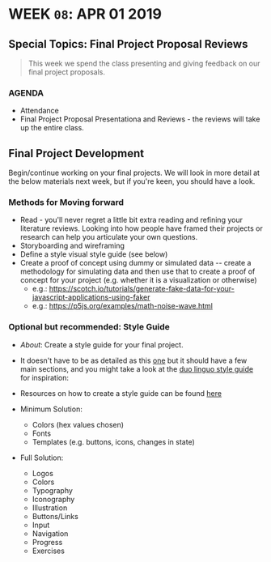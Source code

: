 # WEEK `08`: APR 01 2019
## Special Topics: Final Project Proposal Reviews

> This week we spend the class presenting and giving feedback on our final project proposals.

### AGENDA

- Attendance
- Final Project Proposal Presentationa and Reviews - the reviews will take up the entire class.


## Final Project Development

Begin/continue working on your final projects. We will look in more detail at the below materials next week, but if you're keen, you should have a look.

### Methods for Moving forward
- Read - you'll never regret a little bit extra reading and refining your literature reviews. Looking into how people have framed their projects or research can help you articulate your own questions. 
- Storyboarding and wireframing
- Define a style visual style guide (see below)
- Create a proof of concept using dummy or simulated data -- create a methodology for simulating data and then use that to create a proof of concept for your project (e.g. whether it is a visualization or otherwise)
  - e.g.: https://scotch.io/tutorials/generate-fake-data-for-your-javascript-applications-using-faker
  - e.g.: https://p5js.org/examples/math-noise-wave.html

### Optional but recommended: Style Guide  
- *About*: Create a style guide for your final project. 
- It doesn't have to be as detailed as this [one](https://sunlightfoundation.com/2014/03/12/datavizguide/) but it should have a few main sections, and you might take a look at the [duo linguo style guide](https://www.duolingo.com/design/) for inspiration:
- Resources on how to create a style guide can be found [here](FINAL-PROJECT-REFERENCES.md)

- Minimum Solution:
    * Colors (hex values chosen)
    * Fonts
    * Templates (e.g. buttons, icons, changes in state)

- Full Solution:
    * Logos
    * Colors
    * Typography
    * Iconography
    * Illustration
    * Buttons/Links
    * Input
    * Navigation
    * Progress
    * Exercises




